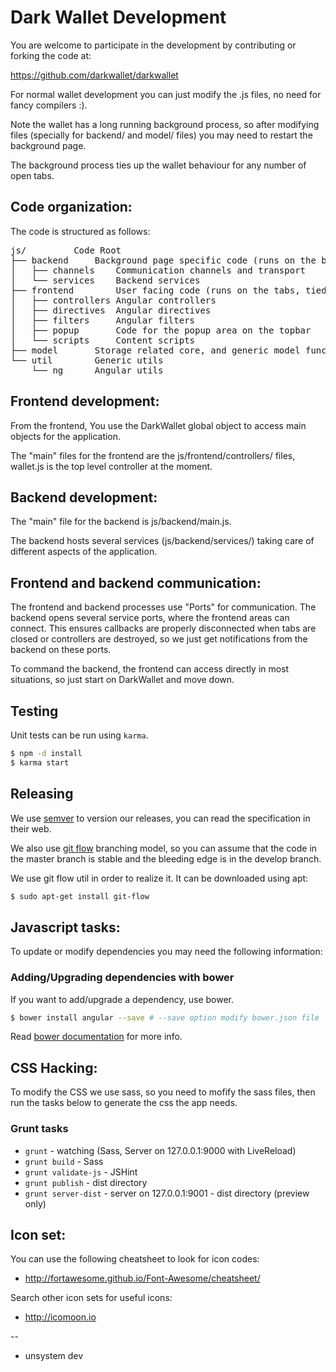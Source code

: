 Dark Wallet Development
==========

You are welcome to participate in the development by contributing or forking the code at:

https://github.com/darkwallet/darkwallet

For normal wallet development you can just modify the .js files, no need for fancy compilers :).

Note the wallet has a long running background process, so after modifying files (specially for 
backend/ and model/ files) you may need to restart the background page.

The background process ties up the wallet behaviour for any number of open tabs.

Code organization:
-----------

The code is structured as follows:

<pre>
js/			Code Root
├── backend		Background page specific code (runs on the background)
│   ├── channels	Communication channels and transport
│   └── services	Backend services
├── frontend		User facing code (runs on the tabs, tied to html, uses angular)
│   ├── controllers	Angular controllers
│   ├── directives	Angular directives
│   ├── filters		Angular filters
│   ├── popup		Code for the popup area on the topbar
│   └── scripts		Content scripts
├── model		Storage related core, and generic model functionality.
└── util		Generic utils
    └── ng		Angular utils
</pre>

Frontend development:
-----------
From the frontend, You use the DarkWallet global object to access main objects for the
application.

The "main" files for the frontend are the js/frontend/controllers/ files, wallet.js is the
top level controller at the moment.

Backend development:
-----------
The "main" file for the backend is js/backend/main.js.

The backend hosts several services (js/backend/services/) taking care of different aspects
of the application.

Frontend and backend communication:
-----------

The frontend and backend processes use "Ports" for communication. The backend opens several service
ports, where the frontend areas can connect. This ensures callbacks are properly disconnected when
tabs are closed or controllers are destroyed, so we just get notifications from the backend on these
ports.

To command the backend, the frontend can access directly in most situations, so just start on DarkWallet
and move down.

Testing
-------

Unit tests can be run using `karma`.

```sh
$ npm -d install
$ karma start
```

Releasing
---------

We use [semver](http://semver.org) to version our releases, you can read
the specification in their web.

We also use [git flow](http://nvie.com/posts/a-successful-git-branching-model/)
branching model, so you can assume that the code in the master branch is stable
and the bleeding edge is in the develop branch.

We use git flow util in order to realize it. It can be downloaded using apt:

```sh
$ sudo apt-get install git-flow
```

Javascript tasks:
-----------

To update or modify dependencies you may need the following information:

### Adding/Upgrading dependencies with bower
If you want to add/upgrade a dependency, use bower.

```bash
$ bower install angular --save # --save option modify bower.json file
```

Read [bower documentation](http://bower.io) for more info.


CSS Hacking:
-----------

To modify the CSS we use sass, so you need to mofify the sass files, then run
the tasks below to generate the css the app needs.


### Grunt tasks

* `grunt` - watching (Sass, Server on 127.0.0.1:9000 with LiveReload)
* `grunt build` - Sass
* `grunt validate-js` - JSHint
* `grunt publish` - dist directory
* `grunt server-dist` - server on 127.0.0.1:9001 - dist directory (preview only)

Icon set:
-----------

You can use the following cheatsheet to look for icon codes: 

 - http://fortawesome.github.io/Font-Awesome/cheatsheet/

Search other icon sets for useful icons:

 - http://icomoon.io

--

 - unsystem dev

